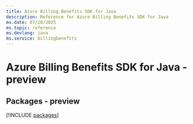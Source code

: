 ```yaml
---
title: Azure Billing Benefits SDK for Java
description: Reference for Azure Billing Benefits SDK for Java
ms.date: 07/28/2025
ms.topic: reference
ms.devlang: java
ms.service: billingbenefits
---
```

# Azure Billing Benefits SDK for Java - preview
## Packages - preview
[!INCLUDE [packages](billing-benefits-index.md)]
